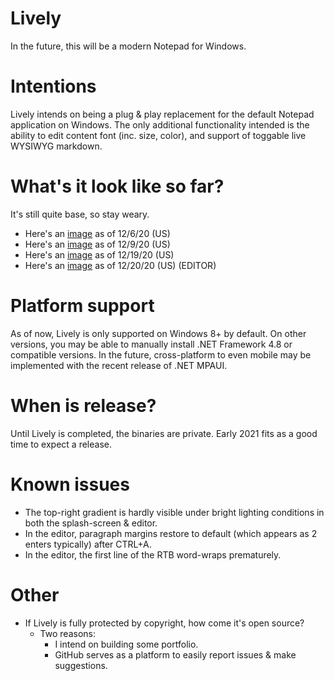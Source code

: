# Lively
In the future, this will be a modern Notepad for Windows. 

# Intentions
Lively intends on being a plug & play replacement for the default Notepad application on Windows. 
The only additional functionality intended is the ability to edit content font (inc. size, color), and support of toggable live WYSIWYG markdown. 
 
# What's it look like so far? 
It's still quite base, so stay weary. 

- Here's an [image](https://ibb.co/6HGrd8L) as of 12/6/20  (US)
- Here's an [image](https://ibb.co/g34Rtn9) as of 12/9/20  (US)
- Here's an [image](https://ibb.co/pncbnwD) as of 12/19/20 (US)
- Here's an [image](https://ibb.co/4f9B9N6) as of 12/20/20 (US) (EDITOR)

# Platform support
As of now, Lively is only supported on Windows 8+ by default. On other versions, you may be able to manually install .NET Framework 4.8 or compatible versions.
In the future, cross-platform to even mobile may be implemented with the recent release of .NET MPAUI.

# When is release? 
Until Lively is completed, the binaries are private. Early 2021 fits as a good time to expect a release.

# Known issues
- The top-right gradient is hardly visible under bright lighting conditions in both the splash-screen & editor. 
- In the editor, paragraph margins restore to default (which appears as 2 enters typically) after CTRL+A.
- In the editor, the first line of the RTB word-wraps prematurely. 

# Other
- If Lively is fully protected by copyright, how come it's open source?
   - Two reasons:
     - I intend on building some portfolio. 
     - GitHub serves as a platform to easily report issues & make suggestions.
